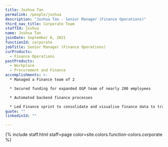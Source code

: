 ```yaml
---
title: Joshua Tan
permalink: /people/joshua
description: "Joshua Tan - Senior Manager (Finance Operations)"
third_nav_title: Corporate Team
staffId: joshua
name: Joshua Tan
joinDate: September 6, 2021
functionId: corporate
jobTitle: Senior Manager (Finance Operations)
curProducts:
  - Finance Operations
pastProducts:
  - Workplace
  - Procurement and Finance
accomplishments: >-
  * Managed a Finance team of 2

  * Secured funding for expanded OGP team of nearly 200 employees

  * Automated backend finance processes

  * Led Finance sprint to consolidate and visualise finance data to track OGP expenditure by team
quote: ""
linkedinId: ""

---
```


{% include staff.html staff=page color=site.colors.function-colors.corporate %}

